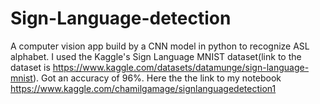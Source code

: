 # Sign-Language-detection
A computer vision app build by a CNN model in python to recognize ASL alphabet. I used the Kaggle's Sign Language MNIST dataset(link to the dataset is https://www.kaggle.com/datasets/datamunge/sign-language-mnist). Got an accuracy of 96%. Here the the link to my notebook
https://www.kaggle.com/chamilgamage/signlanguagedetection1


